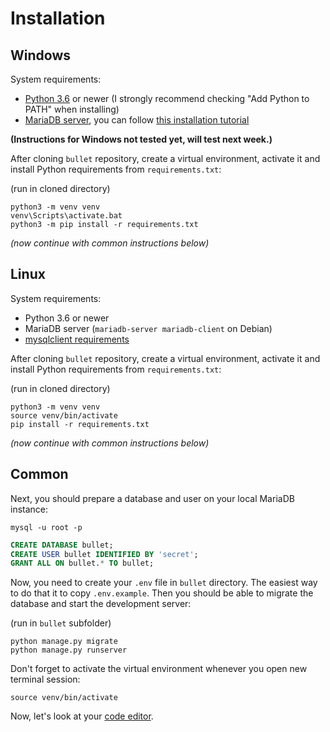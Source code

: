 # Installation

## Windows

System requirements:
- [Python 3.6](https://www.python.org/downloads/) or newer (I strongly recommend checking "Add Python to PATH" when installing)
- [MariaDB server](https://downloads.mariadb.org/mariadb/10.5.10/), you can follow [this installation tutorial](https://mid.as/kb/00197/install-configure-mariadb-on-windows)

**(Instructions for Windows not tested yet, will test next week.)**

After cloning `bullet` repository, create a virtual environment, activate it and install
Python requirements from `requirements.txt`:

(run in cloned directory)
```shell
python3 -m venv venv
venv\Scripts\activate.bat
python3 -m pip install -r requirements.txt
```

*(now continue with common instructions below)*

## Linux

System requirements:
- Python 3.6 or newer
- MariaDB server (`mariadb-server mariadb-client` on Debian)
- [mysqlclient requirements](https://github.com/PyMySQL/mysqlclient#linux)

After cloning `bullet` repository, create a virtual environment, activate it and install
Python requirements from `requirements.txt`:

(run in cloned directory)
```shell
python3 -m venv venv
source venv/bin/activate
pip install -r requirements.txt
```

*(now continue with common instructions below)*

## Common

Next, you should prepare a database and user on your local MariaDB instance:

```shell
mysql -u root -p
```
```sql
CREATE DATABASE bullet;
CREATE USER bullet IDENTIFIED BY 'secret';
GRANT ALL ON bullet.* TO bullet;
```

Now, you need to create your `.env` file in `bullet` directory. The easiest way to do that
it to copy `.env.example`. Then you should be able to migrate the database and start
the development server:

(run in `bullet` subfolder)
```shell
python manage.py migrate
python manage.py runserver
```

Don't forget to activate the virtual environment whenever you open new terminal session:
```shell
source venv/bin/activate
```

Now, let's look at your [code editor](02-ide.md).
